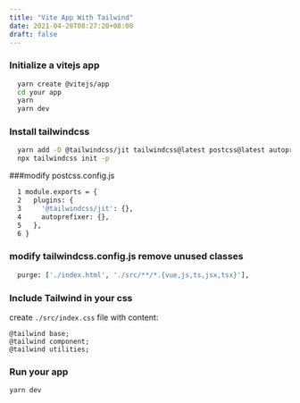 ```yaml
---
title: "Vite App With Tailwind"
date: 2021-04-20T08:27:20+08:00
draft: false
---
```


### Initialize a vitejs app

```bash
  yarn create @vitejs/app
  cd your app
  yarn
  yarn dev
```

### Install tailwindcss

```bash 
  yarn add -D @tailwindcss/jit tailwindcss@latest postcss@latest autoprefixer@latest postcss-cli@latest
  npx tailwindcss init -p
```

###modify postcss.config.js

```bash
  1 module.exports = {
  2   plugins: {
  3     '@tailwindcss/jit': {},
  4     autoprefixer: {},
  5   },
  6 }
```

### modify tailwindcss.config.js remove unused classes

```bash
  purge: ['./index.html', './src/**/*.{vue,js,ts,jsx,tsx}'],
```

### Include Tailwind in your css

create `./src/index.css` file with content:
```
@tailwind base;
@tailwind component;
@tailwind utilities;
```

### Run your app

```bash
yarn dev
```